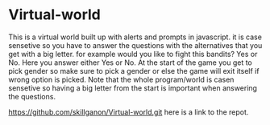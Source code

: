 # Virtual-world
 
 This is a virtual world built up with alerts and prompts in javascript. it is case sensetive so you have to answer the questions with the alternatives that you get with a big letter. for example would you like to fight this bandits? Yes or No. Here you answer either Yes or No.
 At the start of the game you get to pick gender so make sure to pick a gender or else the game will exit itself if wrong option is picked. Note that the whole program/world is casen sensetive so having a big letter from the start is important when answering the questions.
 
https://github.com/skillganon/Virtual-world.git here is a link to the repot.
